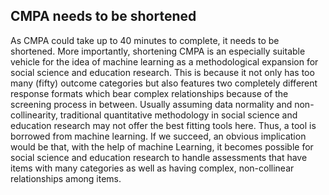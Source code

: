 ## CMPA needs to be shortened

As CMPA could take up to 40 minutes to complete, it needs to be shortened. More importantly, shortening CMPA is an especially suitable vehicle for the idea of machine learning as a methodological expansion for social science and education research. This is because it not only has too many (fifty) outcome categories but also features two completely different response formats which bear complex relationships because of the screening process in between. Usually assuming data normality and non-collinearity, traditional quantitative methodology in social science and education research may not offer the best fitting tools here. Thus, a tool is borrowed from machine learning. If we succeed, an obvious implication would be that, with the help of machine Learning, it becomes possible for social science and education research to handle assessments that have items with many categories as well as having complex, non-collinear relationships among items.